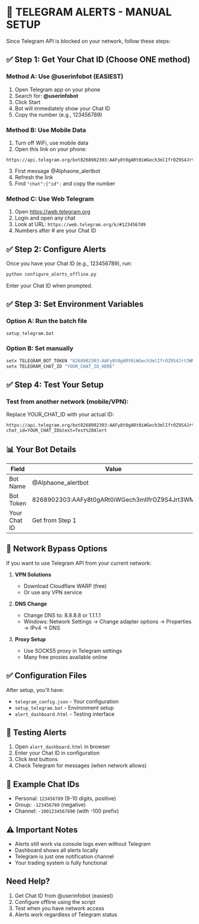 # 📱 TELEGRAM ALERTS - MANUAL SETUP

Since Telegram API is blocked on your network, follow these steps:

## ✅ Step 1: Get Your Chat ID (Choose ONE method)

### Method A: Use @userinfobot (EASIEST)
1. Open Telegram app on your phone
2. Search for: **@userinfobot**
3. Click Start
4. Bot will immediately show your Chat ID
5. Copy the number (e.g., 123456789)

### Method B: Use Mobile Data
1. Turn off WiFi, use mobile data
2. Open this link on your phone:
```
https://api.telegram.org/bot8268902303:AAFy8t0gARt0iWGech3mlIfrOZ9S4Jrt3WM/getUpdates
```
3. First message @Alphaone_alertbot
4. Refresh the link
5. Find `"chat":{"id":` and copy the number

### Method C: Use Web Telegram
1. Open https://web.telegram.org
2. Login and open any chat
3. Look at URL: `https://web.telegram.org/k/#123456789`
4. Numbers after # are your Chat ID

## ✅ Step 2: Configure Alerts

Once you have your Chat ID (e.g., 123456789), run:

```bash
python configure_alerts_offline.py
```

Enter your Chat ID when prompted.

## ✅ Step 3: Set Environment Variables

### Option A: Run the batch file
```bash
setup_telegram.bat
```

### Option B: Set manually
```cmd
setx TELEGRAM_BOT_TOKEN "8268902303:AAFy8t0gARt0iWGech3mlIfrOZ9S4Jrt3WM"
setx TELEGRAM_CHAT_ID "YOUR_CHAT_ID_HERE"
```

## ✅ Step 4: Test Your Setup

### Test from another network (mobile/VPN):
Replace YOUR_CHAT_ID with your actual ID:
```
https://api.telegram.org/bot8268902303:AAFy8t0gARt0iWGech3mlIfrOZ9S4Jrt3WM/sendMessage?chat_id=YOUR_CHAT_ID&text=Test%20Alert
```

## 📊 Your Bot Details

| Field | Value |
|-------|-------|
| Bot Name | @Alphaone_alertbot |
| Bot Token | 8268902303:AAFy8t0gARt0iWGech3mlIfrOZ9S4Jrt3WM |
| Your Chat ID | Get from Step 1 |

## 🔧 Network Bypass Options

If you want to use Telegram API from your current network:

1. **VPN Solutions**
   - Download Cloudflare WARP (free)
   - Or use any VPN service

2. **DNS Change**
   - Change DNS to: 8.8.8.8 or 1.1.1.1
   - Windows: Network Settings → Change adapter options → Properties → IPv4 → DNS

3. **Proxy Setup**
   - Use SOCKS5 proxy in Telegram settings
   - Many free proxies available online

## ✅ Configuration Files

After setup, you'll have:
- `telegram_config.json` - Your configuration
- `setup_telegram.bat` - Environment setup
- `alert_dashboard.html` - Testing interface

## 🎯 Testing Alerts

1. Open `alert_dashboard.html` in browser
2. Enter your Chat ID in configuration
3. Click test buttons
4. Check Telegram for messages (when network allows)

## 📝 Example Chat IDs

- Personal: `123456789` (9-10 digits, positive)
- Group: `-123456789` (negative)
- Channel: `-1001234567890` (with -100 prefix)

## ⚠️ Important Notes

- Alerts still work via console logs even without Telegram
- Dashboard shows all alerts locally
- Telegram is just one notification channel
- Your trading system is fully functional

## Need Help?

1. Get Chat ID from @userinfobot (easiest)
2. Configure offline using the script
3. Test when you have network access
4. Alerts work regardless of Telegram status